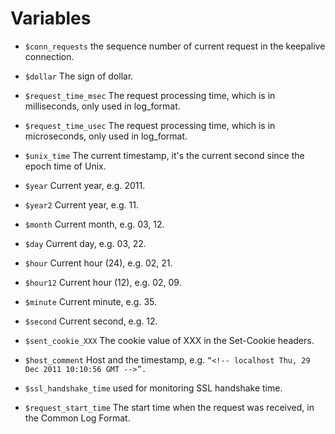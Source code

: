 # Variables

- `$conn_requests`  the sequence number of current request in the keepalive connection.

- `$dollar`  The sign of dollar.

- `$request_time_msec`  The request processing time, which is in milliseconds, only used in log_format.

- `$request_time_usec`  The request processing time, which is in microseconds, only used in log_format.

- `$unix_time`  The current timestamp, it's the current second since the epoch time of Unix.

- `$year`  Current year, e.g. 2011.

- `$year2`  Current year, e.g. 11.

- `$month`  Current month, e.g. 03, 12.

- `$day`  Current day, e.g. 03, 22.

- `$hour`  Current hour (24), e.g. 02, 21.

- `$hour12`  Current hour (12), e.g. 02, 09.

- `$minute`  Current minute, e.g. 35.

- `$second`  Current second, e.g. 12.

- `$sent_cookie_XXX`  The cookie value of XXX in the Set-Cookie headers.

- `$host_comment`  Host and the timestamp, e.g. `“<!-- localhost Thu, 29 Dec 2011 10:10:56 GMT -->”.`

- `$ssl_handshake_time` used for monitoring SSL handshake time.

- `$request_start_time` The start time when the request was received, in the Common Log Format.
